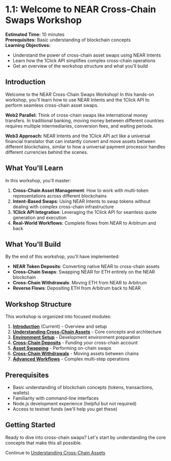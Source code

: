 # 1.1: Welcome to NEAR Cross-Chain Swaps Workshop

**Estimated Time:** 10 minutes  
**Prerequisites:** Basic understanding of blockchain concepts  
**Learning Objectives:**
- Understand the power of cross-chain asset swaps using NEAR Intents
- Learn how the 1Click API simplifies complex cross-chain operations
- Get an overview of the workshop structure and what you'll build

## Introduction

Welcome to the NEAR Cross-Chain Swaps Workshop! In this hands-on workshop, you'll learn how to use NEAR Intents and the 1Click API to perform seamless cross-chain asset swaps.

**Web2 Parallel:** Think of cross-chain swaps like international money transfers. In traditional banking, moving money between different countries requires multiple intermediaries, conversion fees, and waiting periods. 

**Web3 Approach:** NEAR Intents and the 1Click API act like a universal financial translator that can instantly convert and move assets between different blockchains, similar to how a universal payment processor handles different currencies behind the scenes.

## What You'll Learn

In this workshop, you'll master:

1. **Cross-Chain Asset Management**: How to work with multi-token representations across different blockchains
2. **Intent-Based Swaps**: Using NEAR Intents to swap tokens without dealing with complex cross-chain infrastructure
3. **1Click API Integration**: Leveraging the 1Click API for seamless quote generation and execution
4. **Real-World Workflows**: Complete flows from NEAR to Arbitrum and back

## What You'll Build

By the end of this workshop, you'll have implemented:

- **NEAR Token Deposits**: Converting native NEAR to cross-chain assets
- **Cross-Chain Swaps**: Swapping NEAR for ETH entirely on the NEAR blockchain
- **Cross-Chain Withdrawals**: Moving ETH from NEAR to Arbitrum
- **Reverse Flows**: Depositing ETH from Arbitrum back to NEAR

## Workshop Structure

This workshop is organized into focused modules:

1. **[Introduction](mdc:../01-introduction/01-welcome.md)** (Current) - Overview and setup
2. **[Understanding Cross-Chain Assets](mdc:../02-understanding-cross-chain-assets/01-multi-token-concepts.md)** - Core concepts and architecture
3. **[Environment Setup](mdc:../03-environment-setup/01-prerequisites.md)** - Development environment preparation
4. **[Cross-Chain Deposits](mdc:../04-cross-chain-deposits/01-near-deposits.md)** - Funding your cross-chain account
5. **[Asset Swapping](mdc:../05-asset-swapping/01-near-to-eth.md)** - Performing on-chain swaps
6. **[Cross-Chain Withdrawals](mdc:../06-cross-chain-withdrawals/01-eth-to-arbitrum.md)** - Moving assets between chains
7. **[Advanced Workflows](mdc:../07-advanced-workflows/01-reverse-flows.md)** - Complex multi-step operations

## Prerequisites

- Basic understanding of blockchain concepts (tokens, transactions, wallets)
- Familiarity with command-line interfaces
- Node.js development experience (helpful but not required)
- Access to testnet funds (we'll help you get these)

## Getting Started

Ready to dive into cross-chain swaps? Let's start by understanding the core concepts that make this all possible.

Continue to [Understanding Cross-Chain Assets](mdc:../02-understanding-cross-chain-assets/01-multi-token-concepts.md) 